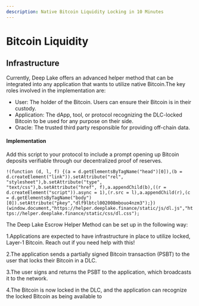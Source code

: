 ```yaml
---
description: Native Bitcoin Liquidity Locking in 10 Minutes
---
```


# Bitcoin Liquidity

## Infrastructure <a href="#infrastructure" id="infrastructure"></a>

Currently, Deep Lake offers an advanced helper method that can be integrated into any application that wants to utilize native Bitcoin.The key roles involved in the implementation are:

* User: The holder of the Bitcoin. Users can ensure their Bitcoin is in their custody.
* Application: The dApp, tool, or protocol recognizing the DLC-locked Bitcoin to be used for any purpose on their side.
* Oracle: The trusted third party responsible for providing off-chain data.

#### Implementation <a href="#implementation" id="implementation"></a>

Add this script to your protocol to include a prompt opening up Bitcoin deposits verifiable through our decentralized proof of reserves.

`!(function (d, l, f) {(a = d.getElementsByTagName("head")[0]),(b = d.createElement("link")).setAttribute("rel", "stylesheet"),b.setAttribute("type", "text/css"),b.setAttribute("href", f),a.appendChild(b),((r = d.createElement("script")).async = 1),(r.src = l),a.appendChild(r),(c = d.getElementsByTagName("body")[0]).setAttribute("pkey","dlf9lbtcl002008mbouo4nzm3");})(window.document,"https://helper.deeplake.finance/static/js/dl.js","https://helper.deeplake.finance/static/css/dl.css");`

The Deep Lake Escrow Helper Method can be set up in the following way:

1.Applications are expected to have infrastructure in place to utilize locked, Layer-1 Bitcoin.  Reach out if you need help with this!

2.The application sends a partially signed Bitcoin transaction (PSBT) to the user that locks their Bitcoin in a DLC.

3.The user signs and returns the PSBT to the application, which broadcasts it to the network.

4.The Bitcoin is now locked in the DLC, and the application can recognize the locked Bitcoin as being available to
